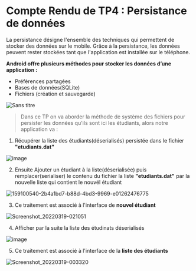 # Compte Rendu de TP4 : Persistance de données

La persistance désigne l'ensemble des techniques qui permettent de stocker des données sur le mobile. Grâce à la persistance, les données peuvent rester stockées tant que l'application est installée sur le téléphone.

**Android offre plusieurs méthodes pour stocker les données d’une application :**
- Préférences partagées
- Bases de données(SQLite)
- Fichiers (création et sauvegarde)


![Sans titre](https://user-images.githubusercontent.com/81255636/159103080-955b6954-c9de-4e8b-bc1b-17566e80abeb.gif)


> Dans ce TP on va aborder la méthode de système des fichiers pour persister les données qu'ils sont ici les étudiants, alors notre application va : 
> 
1. Récupérer la liste des étudiants(déserialisés) persistée dans le fichier **"etudiants.dat"** 

![image](https://user-images.githubusercontent.com/81255636/159100446-8098ad8b-06f1-4c38-92d4-46df4730b85d.png)

2.  Ensuite Ajouter un étudiant à la liste(déserialisée) puis remplacer(serialiser) le contenu du fichier la liste **"etudiants.dat"** par la nouvelle liste qui contient le nouvél étudiant 

![159100540-2b4a1bd7-b88d-4bd3-9969-e01262476775](https://user-images.githubusercontent.com/81255636/159101422-8ec9dddf-1e50-4831-b439-eb4388d4b870.png)

3. Ce traitement est associé à l'interface de **nouvel étudiant**

![Screenshot_20220319-021051](https://user-images.githubusercontent.com/81255636/159101300-746f595d-19da-442c-87ea-1fc9bd7b1fa6.jpg)

4. Afficher par la suite la liste des étudinats déserialisés

![image](https://user-images.githubusercontent.com/81255636/159101925-b2400c96-12d5-4928-8a2b-d295f3901296.png)

5. Ce traitement est associé à l'interface de la **liste des étudiants**

![Screenshot_20220319-003320](https://user-images.githubusercontent.com/81255636/159102036-b7354edd-e8b8-497e-bd84-7f3f08f08ac9.jpg)
